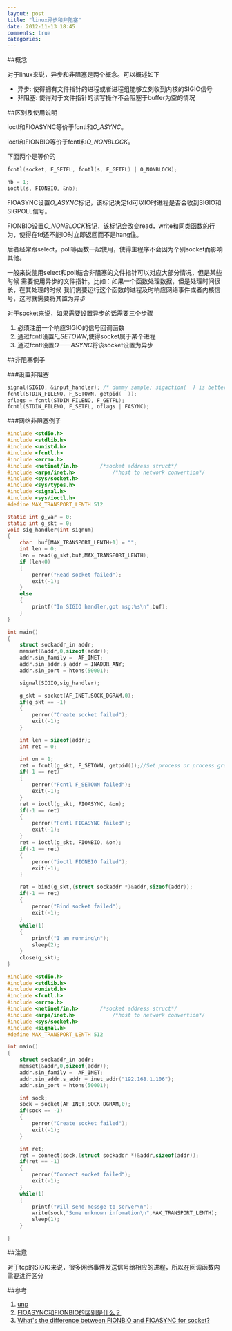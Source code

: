 ```yaml
---
layout: post
title: "linux异步和非阻塞"
date: 2012-11-13 18:45
comments: true
categories: 
---
```


##概念

对于linux来说，异步和非阻塞是两个概念。可以概述如下

- 异步: 使得拥有文件指针的进程或者进程组能够立刻收到内核的SIGIO信号
- 非阻塞: 使得对于文件指针的读写操作不会阻塞于buffer为空的情况


##区别及使用说明

ioctl和FIOASYNC等价于fcntl和*O_ASYNC*。

ioctl和FIONBIO等价于fcntl和*O_NONBLOCK*。

下面两个是等价的

```c
fcntl(socket, F_SETFL, fcntl(s, F_GETFL) | O_NONBLOCK);

nb = 1;
ioctl(s, FIONBIO, &nb);
```

FIOASYNC设置*O_ASYNC*标记，该标记决定fd可以IO时进程是否会收到SIGIO和SIGPOLL信号。

FIONBIO设置*O_NONBLOCK*标记，该标记会改变read，write和同类函数的行为，使得在fd还不能IO时立即返回而不是hang住。

后者经常跟select，poll等函数一起使用，使得主程序不会因为个别socket而影响其他。

一般来说使用select和poll结合非阻塞的文件指针可以对应大部分情况，但是某些时候
需要使用异步的文件指针。比如：如果一个函数处理数据，但是处理时间很长，在其处理的时候
我们需要运行这个函数的进程及时响应网络事件或者内核信号，这时就需要将其置为异步

对于socket来说，如果需要设置异步的话需要三个步骤

1. 必须注册一个响应SIGIO的信号回调函数
2. 通过fcntl设置*F_SETOWN*,使得socket属于某个进程
3. 通过fcntl设置*O——ASYNC*将该socket设置为异步


##非阻塞例子

###设置非阻塞
```c async
signal(SIGIO, &input_handler); /* dummy sample; sigaction(  ) is better */
fcntl(STDIN_FILENO, F_SETOWN, getpid(  ));
oflags = fcntl(STDIN_FILENO, F_GETFL);
fcntl(STDIN_FILENO, F_SETFL, oflags | FASYNC);
```

###网络非阻塞例子

```c recv
#include <stdio.h>  
#include <stdlib.h>  
#include <unistd.h>  
#include <fcntl.h>  
#include <errno.h>  
#include <netinet/in.h>       /*socket address struct*/  
#include <arpa/inet.h>            /*host to network convertion*/  
#include <sys/socket.h>  
#include <sys/types.h>  
#include <signal.h>  
#include <sys/ioctl.h>  
#define MAX_TRANSPORT_LENTH 512  

static int g_var = 0;  
static int g_skt = 0;  
void sig_handler(int signum)  
{  
	char  buf[MAX_TRANSPORT_LENTH+1] = "";  
	int len = 0;  
	len = read(g_skt,buf,MAX_TRANSPORT_LENTH);  
	if (len<0)  
	{  
		perror("Read socket failed");  
		exit(-1);     
	}  
	else  
	{  
		printf("In SIGIO handler,got msg:%s\n",buf);  
	}     
}   

int main()  
{  
	struct sockaddr_in addr;  
	memset(&addr,0,sizeof(addr));  
	addr.sin_family =  AF_INET;  
	addr.sin_addr.s_addr = INADDR_ANY;  
	addr.sin_port = htons(50001);  

	signal(SIGIO,sig_handler);  

	g_skt = socket(AF_INET,SOCK_DGRAM,0);  
	if(g_skt == -1)  
	{  
		perror("Create socket failed");  
		exit(-1);  
	}  

	int len = sizeof(addr);  
	int ret = 0;  

	int on = 1;  
	ret = fcntl(g_skt, F_SETOWN, getpid());//Set process or process group ID to receive SIGIO signals  
	if(-1 == ret)  
	{  
		perror("Fcntl F_SETOWN failed");  
		exit(-1);         
	}  
	ret = ioctl(g_skt, FIOASYNC, &on);  
	if(-1 == ret)      
	{  
		perror("Fcntl FIOASYNC failed");  
		exit(-1);         
	}      
	ret = ioctl(g_skt, FIONBIO, &on);  
	if(-1 == ret)      
	{  
		perror("ioctl FIONBIO failed");  
		exit(-1);         
	}  

	ret = bind(g_skt,(struct sockaddr *)&addr,sizeof(addr));  
	if(-1 == ret)  
	{  
		perror("Bind socket failed");  
		exit(-1);  
	}             
	while(1)  
	{  
		printf("I am running\n");  
		sleep(2);         
	}     
	close(g_skt);     
} 
```

```c send
#include <stdio.h>  
#include <stdlib.h>  
#include <unistd.h>  
#include <fcntl.h>  
#include <errno.h>  
#include <netinet/in.h>       /*socket address struct*/  
#include <arpa/inet.h>            /*host to network convertion*/  
#include <sys/socket.h>  
#include <signal.h>  
#define MAX_TRANSPORT_LENTH 512  

int main()  
{  
	struct sockaddr_in addr;  
	memset(&addr,0,sizeof(addr));  
	addr.sin_family =  AF_INET;  
	addr.sin_addr.s_addr = inet_addr("192.168.1.106");  
	addr.sin_port = htons(50001);  

	int sock;  
	sock = socket(AF_INET,SOCK_DGRAM,0);  
	if(sock == -1)  
	{  
		perror("Create socket failed");  
		exit(-1);  
	}  

	int ret;  
	ret = connect(sock,(struct sockaddr *)&addr,sizeof(addr));  
	if(ret == -1)  
	{  
		perror("Connect socket failed");  
		exit(-1);         
	}         
	while(1)  
	{  
		printf("Will send messge to server\n");  
		write(sock,"Some unknown infomation\n",MAX_TRANSPORT_LENTH);  
		sleep(1);  
	}  

}  
```

##注意

对于tcp的SIGIO来说，很多网络事件发送信号给相应的进程，所以在回调函数内需要进行区分

##参考

1. [unp](http://books.google.com.tw/books?id=ptSC4LpwGA0C&pg=PA664&lpg=PA664&dq=SIGIO+tcp&source=bl&ots=Kr5zTgdmMo&sig=8897At9uxcwSAviR46ExndhqI8U&hl=zh-TW&sa=X&ei=VCSiUN-KGe6gmQWXnoCgDw&ved=0CB8Q6AEwAA#v=onepage&q=SIGIO%20tcp&f=false)
2. [FIOASYNC和FIONBIO的区别是什么？](http://51hired.com/questions/13335/FIOASYNC%E5%92%8CFIONBIO%E7%9A%84%E5%8C%BA%E5%88%AB%E6%98%AF%E4%BB%80%E4%B9%88%EF%BC%9F)
3. [What's the difference between FIONBIO and FIOASYNC for socket?](http://stackoverflow.com/questions/7440571/whats-the-difference-between-fionbio-and-fioasync-for-socket)


